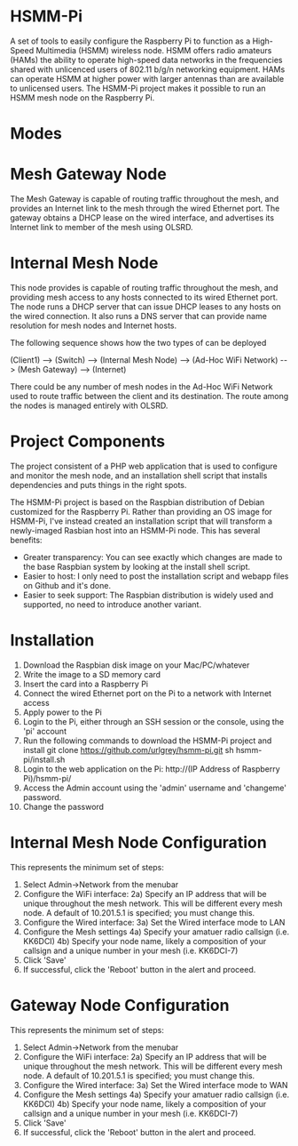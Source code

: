 HSMM-Pi
=======

A set of tools to easily configure the Raspberry Pi to function as a High-Speed 
Multimedia (HSMM) wireless node.  HSMM offers radio amateurs (HAMs) the ability 
to operate high-speed data networks in the frequencies shared with unlicenced 
users of 802.11 b/g/n networking equipment.  HAMs can operate HSMM at higher 
power with larger antennas than are available to unlicensed users.  The HSMM-Pi 
project makes it possible to run an HSMM mesh node on the Raspberry Pi.

Modes
=====

Mesh Gateway Node
=================
The Mesh Gateway is capable of routing traffic throughout the mesh, and 
provides an Internet link to the mesh through the wired Ethernet port.  The 
gateway obtains a DHCP lease on the wired interface, and advertises its 
Internet link to member of the mesh using OLSRD.


Internal Mesh Node
==================
This node provides is capable of routing traffic throughout the mesh, and 
providing mesh access to any hosts connected to its wired Ethernet port.  
The node runs a DHCP server that can issue DHCP leases to any hosts on the 
wired connection.  It also runs a DNS server that can provide name resolution 
for mesh nodes and Internet hosts.

The following sequence shows how the two types of can be deployed

(Client1) --> (Switch) --> (Internal Mesh Node) --> (Ad-Hoc WiFi Network) --> (Mesh Gateway) --> (Internet)

There could be any number of mesh nodes in the Ad-Hoc WiFi Network used to 
route traffic between the client and its destination.  The route among the 
nodes is managed entirely with OLSRD.

Project Components
==================
The project consistent of a PHP web application that is used to configure and monitor the mesh node, and an installation shell script that installs dependencies and puts things in the right spots.  


The HSMM-Pi project is based on the Raspbian distribution of Debian customized for the Raspberry Pi.  Rather than providing an OS image for HSMM-Pi, I've instead created an installation script that will transform a newly-imaged Rasbian host into an HSMM-Pi node.  This has several benefits:
 * Greater transparency:  You can see exactly which changes are made to the base Raspbian system by looking at the install shell script.
 * Easier to host:  I only need to post the installation script and webapp files on Github and it's done.
 * Easier to seek support: The Raspbian distribution is widely used and supported, no need to introduce another variant.

Installation
============

1) Download the Raspbian disk image on your Mac/PC/whatever
2) Write the image to a SD memory card
3) Insert the card into a Raspberry Pi
4) Connect the wired Ethernet port on the Pi to a network with Internet access
5) Apply power to the Pi
6) Login to the Pi, either through an SSH session or the console, using the 'pi' account
7) Run the following commands to download the HSMM-Pi project and install
git clone https://github.com/urlgrey/hsmm-pi.git
sh hsmm-pi/install.sh
8) Login to the web application on the Pi:
http://(IP Address of Raspberry Pi)/hsmm-pi/
9) Access the Admin account using the 'admin' username and 'changeme' password.
10) Change the password


Internal Mesh Node Configuration
================================
This represents the minimum set of steps:

1) Select Admin->Network from the menubar
2) Configure the WiFi interface:
2a) Specify an IP address that will be unique throughout the mesh network.  This will be different every mesh node.  A default of 10.201.5.1 is specified; you must change this.
3) Configure the Wired interface:
3a) Set the Wired interface mode to LAN
4) Configure the Mesh settings
4a) Specify your amatuer radio callsign (i.e. KK6DCI)
4b) Specify your node name, likely a composition of your callsign and a unique number in your mesh (i.e. KK6DCI-7)
5) Click 'Save'
6) If successful, click the 'Reboot' button in the alert and proceed.


Gateway Node Configuration
================================
This represents the minimum set of steps:

1) Select Admin->Network from the menubar
2) Configure the WiFi interface:
2a) Specify an IP address that will be unique throughout the mesh network.  This will be different every mesh node.  A default of 10.201.5.1 is specified; you must change this.
3) Configure the Wired interface:
3a) Set the Wired interface mode to WAN
4) Configure the Mesh settings
4a) Specify your amatuer radio callsign (i.e. KK6DCI)
4b) Specify your node name, likely a composition of your callsign and a unique number in your mesh (i.e. KK6DCI-7)
5) Click 'Save'
6) If successful, click the 'Reboot' button in the alert and proceed.

